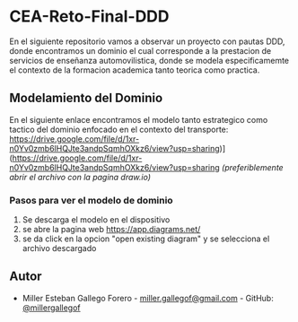 # CEA-Reto-Final-DDD

En el siguiente repositorio vamos a observar un proyecto con pautas DDD, donde encontramos un dominio el cual corresponde a la prestacion de servicios de enseñanza automovilistica, donde se modela especificamemte el contexto de la formacion academica tanto teorica como practica.
## Modelamiento del Dominio
En el siguiente enlace encontramos el modelo tanto estrategico como tactico del dominio enfocado en el contexto del transporte: https://drive.google.com/file/d/1xr-n0Yv0zmb6lHQJte3andpSqmhOXkz6/view?usp=sharing)](https://drive.google.com/file/d/1xr-n0Yv0zmb6lHQJte3andpSqmhOXkz6/view?usp=sharing
*(preferiblemente abrir el archivo con la pagina draw.io)*

### Pasos para ver el modelo de dominio
1. Se descarga el modelo en el dispositivo
2. se abre la pagina web https://app.diagrams.net/
3. se da click en la opcion "open existing diagram" y se selecciona el archivo descargado

## Autor

- Miller Esteban Gallego Forero - miller.gallegof@gmail.com - GitHub: [@millergallegof](https://github.com/millergallegof)
